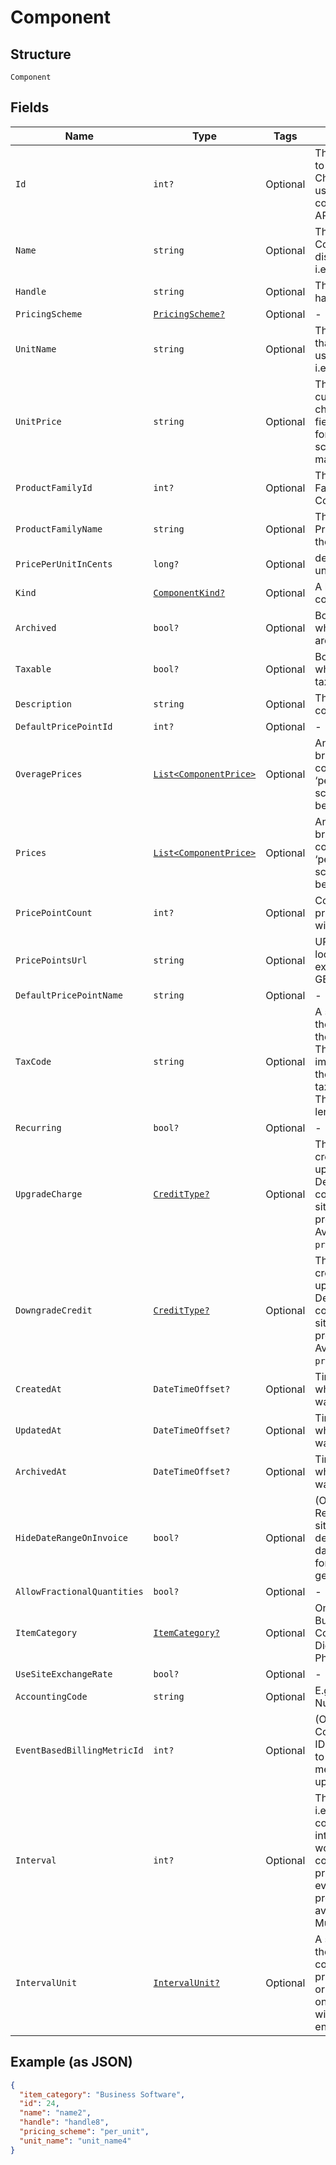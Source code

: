 
# Component

## Structure

`Component`

## Fields

| Name | Type | Tags | Description |
|  --- | --- | --- | --- |
| `Id` | `int?` | Optional | The unique ID assigned to the component by Chargify. This ID can be used to fetch the component from the API. |
| `Name` | `string` | Optional | The name of the Component, suitable for display on statements. i.e. Text Messages. |
| `Handle` | `string` | Optional | The component API handle |
| `PricingScheme` | [`PricingScheme?`](../../doc/models/pricing-scheme.md) | Optional | - |
| `UnitName` | `string` | Optional | The name of the unit that the component’s usage is measured in. i.e. message |
| `UnitPrice` | `string` | Optional | The amount the customer will be charged per unit. This field is only populated for ‘per_unit’ pricing schemes, otherwise it may be null. |
| `ProductFamilyId` | `int?` | Optional | The id of the Product Family to which the Component belongs |
| `ProductFamilyName` | `string` | Optional | The name of the Product Family to which the Component belongs |
| `PricePerUnitInCents` | `long?` | Optional | deprecated - use unit_price instead |
| `Kind` | [`ComponentKind?`](../../doc/models/component-kind.md) | Optional | A handle for the component type |
| `Archived` | `bool?` | Optional | Boolean flag describing whether a component is archived or not. |
| `Taxable` | `bool?` | Optional | Boolean flag describing whether a component is taxable or not. |
| `Description` | `string` | Optional | The description of the component. |
| `DefaultPricePointId` | `int?` | Optional | - |
| `OveragePrices` | [`List<ComponentPrice>`](../../doc/models/component-price.md) | Optional | An array of price brackets. If the component uses the ‘per_unit’ pricing scheme, this array will be empty. |
| `Prices` | [`List<ComponentPrice>`](../../doc/models/component-price.md) | Optional | An array of price brackets. If the component uses the ‘per_unit’ pricing scheme, this array will be empty. |
| `PricePointCount` | `int?` | Optional | Count for the number of price points associated with the component |
| `PricePointsUrl` | `string` | Optional | URL that points to the location to read the existing price points via GET request |
| `DefaultPricePointName` | `string` | Optional | - |
| `TaxCode` | `string` | Optional | A string representing the tax code related to the component type. This is especially important when using the Avalara service to tax based on locale. This attribute has a max length of 10 characters. |
| `Recurring` | `bool?` | Optional | - |
| `UpgradeCharge` | [`CreditType?`](../../doc/models/credit-type.md) | Optional | The type of credit to be created when upgrading/downgrading. Defaults to the component and then site setting if one is not provided.<br>Available values: `full`, `prorated`, `none`. |
| `DowngradeCredit` | [`CreditType?`](../../doc/models/credit-type.md) | Optional | The type of credit to be created when upgrading/downgrading. Defaults to the component and then site setting if one is not provided.<br>Available values: `full`, `prorated`, `none`. |
| `CreatedAt` | `DateTimeOffset?` | Optional | Timestamp indicating when this component was created |
| `UpdatedAt` | `DateTimeOffset?` | Optional | Timestamp indicating when this component was updated |
| `ArchivedAt` | `DateTimeOffset?` | Optional | Timestamp indicating when this component was archived |
| `HideDateRangeOnInvoice` | `bool?` | Optional | (Only available on Relationship Invoicing sites) Boolean flag describing if the service date range should show for the component on generated invoices. |
| `AllowFractionalQuantities` | `bool?` | Optional | - |
| `ItemCategory` | [`ItemCategory?`](../../doc/models/item-category.md) | Optional | One of the following: Business Software, Consumer Software, Digital Services, Physical Goods, Other |
| `UseSiteExchangeRate` | `bool?` | Optional | - |
| `AccountingCode` | `string` | Optional | E.g. Internal ID or SKU Number |
| `EventBasedBillingMetricId` | `int?` | Optional | (Only for Event Based Components) This is an ID of a metric attached to the component. This metric is used to bill upon collected events. |
| `Interval` | `int?` | Optional | The numerical interval. i.e. an interval of ‘30’ coupled with an interval_unit of day would mean this component's default price point would renew every 30 days. This property is only available for sites with Multifrequency enabled. |
| `IntervalUnit` | [`IntervalUnit?`](../../doc/models/interval-unit.md) | Optional | A string representing the interval unit for this component's default price point, either month or day. This property is only available for sites with Multifrequency enabled. |

## Example (as JSON)

```json
{
  "item_category": "Business Software",
  "id": 24,
  "name": "name2",
  "handle": "handle8",
  "pricing_scheme": "per_unit",
  "unit_name": "unit_name4"
}
```

